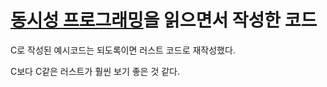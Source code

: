 # [동시성 프로그래밍](https://www.hanbit.co.kr/store/books/look.php?p_code=B9078925849)을 읽으면서 작성한 코드

C로 작성된 예시코드는 되도록이면 러스트 코드로 재작성했다.

C보다 C같은 러스트가 훨씬 보기 좋은 것 같다.
